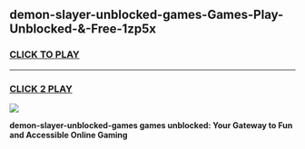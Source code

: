
## demon-slayer-unblocked-games-Games-Play-Unblocked-&-Free-1zp5x
<h3>
<a href="https://premium76.site?title=demon-slayer-unblocked-games&ref=24A">CLICK TO PLAY</a></h3>
<hr>

<h3>
<a href="https://premium76.site?title=demon-slayer-unblocked-games&ref=24A">CLICK 2 PLAY</a>
  
</h3>

<a href="https://premium76.site?title=demon-slayer-unblocked-games&ref=24A"><img src="https://clearcache.store/games.png"></a>


**demon-slayer-unblocked-games games unblocked: Your Gateway to Fun and Accessible Online Gaming**

